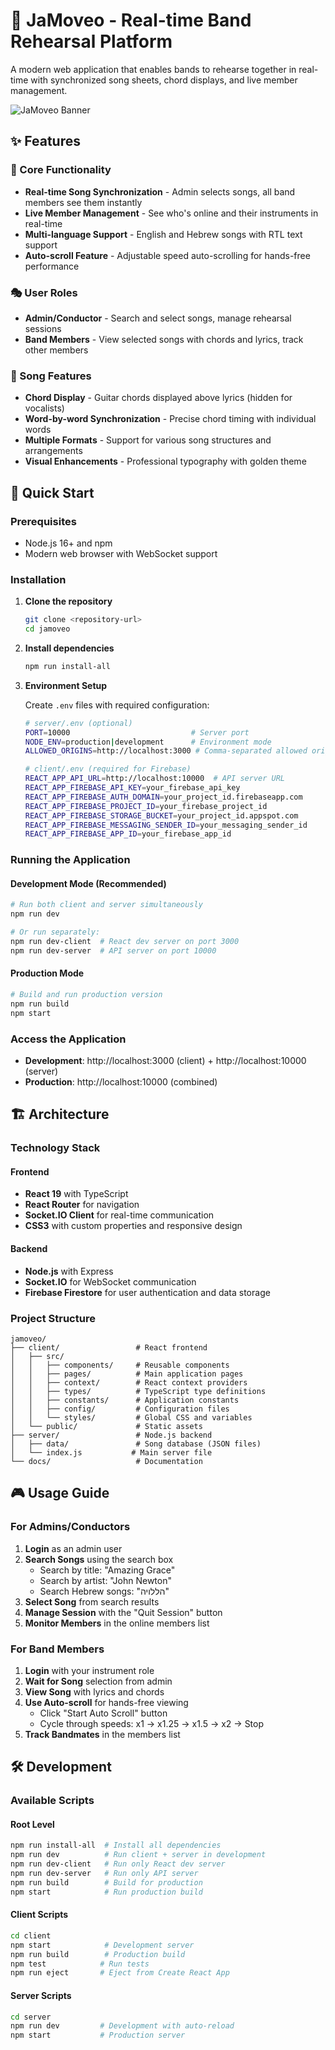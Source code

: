 # 🎵 JaMoveo - Real-time Band Rehearsal Platform

A modern web application that enables bands to rehearse together in real-time with synchronized song sheets, chord displays, and live member management.

![JaMoveo Banner](https://img.shields.io/badge/JaMoveo-Band%20Rehearsal%20Platform-gold?style=for-the-badge)

## ✨ Features

### 🎯 Core Functionality
- **Real-time Song Synchronization** - Admin selects songs, all band members see them instantly
- **Live Member Management** - See who's online and their instruments in real-time
- **Multi-language Support** - English and Hebrew songs with RTL text support
- **Auto-scroll Feature** - Adjustable speed auto-scrolling for hands-free performance

### 🎭 User Roles
- **Admin/Conductor** - Search and select songs, manage rehearsal sessions
- **Band Members** - View selected songs with chords and lyrics, track other members

### 🎼 Song Features
- **Chord Display** - Guitar chords displayed above lyrics (hidden for vocalists)
- **Word-by-word Synchronization** - Precise chord timing with individual words
- **Multiple Formats** - Support for various song structures and arrangements
- **Visual Enhancements** - Professional typography with golden theme

## 🚀 Quick Start

### Prerequisites
- Node.js 16+ and npm
- Modern web browser with WebSocket support

### Installation

1. **Clone the repository**
   ```bash
   git clone <repository-url>
   cd jamoveo
   ```

2. **Install dependencies**
   ```bash
   npm run install-all
   ```

3. **Environment Setup**
   
   Create `.env` files with required configuration:
   ```bash
   # server/.env (optional)
   PORT=10000                           # Server port
   NODE_ENV=production|development      # Environment mode
   ALLOWED_ORIGINS=http://localhost:3000 # Comma-separated allowed origins
   
   # client/.env (required for Firebase)
   REACT_APP_API_URL=http://localhost:10000  # API server URL
   REACT_APP_FIREBASE_API_KEY=your_firebase_api_key
   REACT_APP_FIREBASE_AUTH_DOMAIN=your_project_id.firebaseapp.com
   REACT_APP_FIREBASE_PROJECT_ID=your_firebase_project_id
   REACT_APP_FIREBASE_STORAGE_BUCKET=your_project_id.appspot.com
   REACT_APP_FIREBASE_MESSAGING_SENDER_ID=your_messaging_sender_id
   REACT_APP_FIREBASE_APP_ID=your_firebase_app_id
   ```

### Running the Application

#### Development Mode (Recommended)
```bash
# Run both client and server simultaneously
npm run dev

# Or run separately:
npm run dev-client  # React dev server on port 3000
npm run dev-server  # API server on port 10000
```

#### Production Mode
```bash
# Build and run production version
npm run build
npm start
```

### Access the Application
- **Development**: http://localhost:3000 (client) + http://localhost:10000 (server)
- **Production**: http://localhost:10000 (combined)

## 🏗️ Architecture

### Technology Stack

#### Frontend
- **React 19** with TypeScript
- **React Router** for navigation  
- **Socket.IO Client** for real-time communication
- **CSS3** with custom properties and responsive design

#### Backend
- **Node.js** with Express
- **Socket.IO** for WebSocket communication
- **Firebase Firestore** for user authentication and data storage

### Project Structure
```
jamoveo/
├── client/                 # React frontend
│   ├── src/
│   │   ├── components/     # Reusable components
│   │   ├── pages/          # Main application pages
│   │   ├── context/        # React context providers
│   │   ├── types/          # TypeScript type definitions
│   │   ├── constants/      # Application constants
│   │   ├── config/         # Configuration files
│   │   └── styles/         # Global CSS and variables
│   └── public/             # Static assets
├── server/                 # Node.js backend
│   ├── data/               # Song database (JSON files)
│   └── index.js           # Main server file
└── docs/                   # Documentation
```

## 🎮 Usage Guide

### For Admins/Conductors

1. **Login** as an admin user
2. **Search Songs** using the search box
   - Search by title: "Amazing Grace"
   - Search by artist: "John Newton"
   - Search Hebrew songs: "הללויה"
3. **Select Song** from search results
4. **Manage Session** with the "Quit Session" button
5. **Monitor Members** in the online members list

### For Band Members

1. **Login** with your instrument role
2. **Wait for Song** selection from admin
3. **View Song** with lyrics and chords
4. **Use Auto-scroll** for hands-free viewing
   - Click "Start Auto Scroll" button
   - Cycle through speeds: x1 → x1.25 → x1.5 → x2 → Stop
5. **Track Bandmates** in the members list


## 🛠️ Development

### Available Scripts

#### Root Level
```bash
npm run install-all  # Install all dependencies
npm run dev          # Run client + server in development
npm run dev-client   # Run only React dev server
npm run dev-server   # Run only API server
npm run build        # Build for production
npm start            # Run production build
```

#### Client Scripts
```bash
cd client
npm start            # Development server
npm run build        # Production build
npm test            # Run tests
npm run eject       # Eject from Create React App
```

#### Server Scripts
```bash
cd server
npm run dev         # Development with auto-reload
npm start           # Production server
```